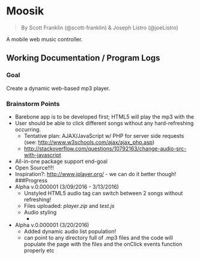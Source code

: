 # Moosik
> By Scott Franklin (@scott-franklin) & Joseph Listro (@joeListro)

A mobile web music controller.
## Working Documentation / Program Logs
### Goal
Create a dynamic web-based mp3 player.
### Brainstorm Points
* Barebone app is to be developed first; HTML5 will play the mp3 with the <audio> tag (see: http://www.w3schools.com/html/html5_audio.asp)
* User should be able to click different songs without any hard-refreshing occurring.
  * Tentative plan: AJAX/JavaScript w/ PHP for server side requests (see: http://www.w3schools.com/ajax/ajax_php.asp) 
  * http://stackoverflow.com/questions/10792163/change-audio-src-with-javascript
* All-in-one package support end-goal
* Open Source!!!!
* Inspiration?: http://www.jplayer.org/ - we can do it better though!
###Progress
* Alpha v.0.000001 (3/09/2016 - 3/13/2016)
  * Unstyled HTML5 audio tag can switch between 2 songs without refreshing!
  * Files uploaded: *player.zip* and *test.js*
  * Audio styling
    * <audio> html5 tag is really cool: https://gist.github.com/afabbro/3759334
* Alpha v.0.000001 (3/20/2016)
  * Added dynamic audio list population!
  * can point to any directory full of .mp3 files and the code will populate the page with the files and the onClick events function properly etc
